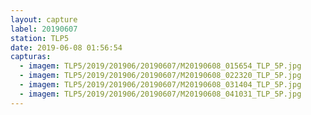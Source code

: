 ```yaml
---
layout: capture
label: 20190607
station: TLP5
date: 2019-06-08 01:56:54
capturas:
  - imagem: TLP5/2019/201906/20190607/M20190608_015654_TLP_5P.jpg
  - imagem: TLP5/2019/201906/20190607/M20190608_022320_TLP_5P.jpg
  - imagem: TLP5/2019/201906/20190607/M20190608_031404_TLP_5P.jpg
  - imagem: TLP5/2019/201906/20190607/M20190608_041031_TLP_5P.jpg
---
```

